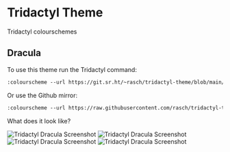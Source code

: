 # Tridactyl Theme

Tridactyl colourschemes

## Dracula

To use this theme run the Tridactyl command:

```txt
:colourscheme --url https://git.sr.ht/~rasch/tridactyl-theme/blob/main/dracula.css dracula
```

Or use the Github mirror:

```txt
:colourscheme --url https://raw.githubusercontent.com/rasch/tridactyl-theme/main/dracula.css dracula
```

What does it look like?

![Tridactyl Dracula Screenshot](https://github.com/rasch/tridactyl-theme/assets/24926717/43832c5a-1b5f-412b-b6cb-93817c767feb)
![Tridactyl Dracula Screenshot](https://github.com/rasch/tridactyl-theme/assets/24926717/3615c89e-1071-4c24-a4d1-159786b0915c)
![Tridactyl Dracula Screenshot](https://github.com/rasch/tridactyl-theme/assets/24926717/325c0eff-7846-43c6-9ce9-caca6cde9daf)
![Tridactyl Dracula Screenshot](https://github.com/rasch/tridactyl-theme/assets/24926717/1a499473-ba12-4822-ac63-d5b01252d059)
